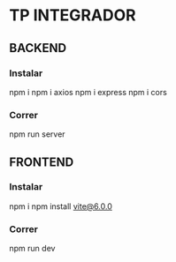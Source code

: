 # TP INTEGRADOR

## BACKEND
### Instalar
  npm i
  npm i axios
  npm i express
  npm i cors
### Correr
  npm run server

## FRONTEND
### Instalar
  npm i
  npm install vite@6.0.0
### Correr
  npm run dev
  
